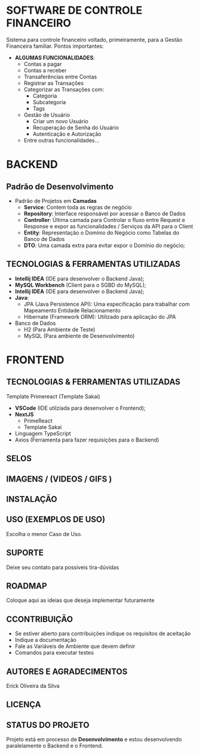 # SOFTWARE DE CONTROLE FINANCEIRO

Sistema para controle financeiro voltado, primeiramente,
para a Gestão Financeira familiar. Pontos importantes:

- **ALGUMAS FUNCIONALIDADES**:
  - Contas a pagar
  - Contas a receber
  - Transaferências entre Contas
  - Registrar as Transações
  - Categorizar as Transações com:
    - Categoria
    - Subcategoria
    - Tags
  - Gestão de Usuário
    - Criar um novo Usuário
    - Recuperação de Senha do Usuário
    - Autenticação e Autorização
  - Entre outras funcionalidades...

# BACKEND

## Padrão de Desenvolvimento
- Padrão de Projetos em **Camadas**
  - **Service**: Contem toda as regras de negócio
  - **Repository**: Interface responsável por acessar o Banco de Dados
  - **Controller**: Última camada para Controlar o fluxo entre Request e Response e expor as funcionalidades / Serviços da API para o Client
  - **Entity**: Representação o Domínio do Negócio como Tabelas do Banco de Dados
  - **DTO**: Uma camada extra para evitar expor o Domínio do negócio;

## TECNOLOGIAS & FERRAMENTAS UTILIZADAS
- **Intellij IDEA** (IDE para desenvolver o Backend Java);
- **MySQL Workbench** (Client para o SGBD do MySQL);
- **Intellij IDEA** (IDE para desenvolver o Backend Java);
- **Java**:
  - JPA (Java Persistence API): Uma especificação para trabalhar com Mapeamento Entidade Relacionamento
  - Hibernate (Framework ORM): Utilizado para aplicação do JPA
- Banco de Dados
  - H2 (Para Ambiente de Teste)
  - MySQL (Para ambiente de Desenvolvimento)

# FRONTEND
## TECNOLOGIAS & FERRAMENTAS UTILIZADAS
Template Primereact (Template Sakai)

- **VSCode** (IDE utilziada para desenvolver o Frontend);
- **NextJS**
  - PrimeReact
  - Template Sakai
- Linguagem TypeScript
- Axios (Ferramenta para fazer requisições para o Backend)
## SELOS

## IMAGENS / (VIDEOS / GIFS )

## INSTALAÇÃO

## USO (EXEMPLOS DE USO)

Escolha o menor Caso de Uso.

## SUPORTE

Deixe seu contato para possíveis tira-dúvidas

## ROADMAP

Coloque aqui as ideias que deseja implementar futuramente

## CCONTRIBUIÇÃO

- Se estiver aberto para contribuições indique os requisitos de aceitação
- Indique a documentação
- Fale as Variáveis de Ambiente que devem definir
- Comandos para executar testes

## AUTORES E AGRADECIMENTOS
Erick Oliveira da Silva

## LICENÇA

## STATUS DO PROJETO
Projeto está em processo de **Desenvolvimento** e estou desenvolvendo paralelamente o Backend e o Frontend.

